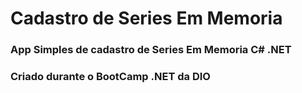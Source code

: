 # Cadastro de Series Em Memoria
### App Simples de cadastro de Series Em Memoria C# .NET

### Criado durante o BootCamp .NET da DIO 

